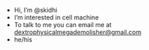 -  Hi, I’m @skidhi
-  I’m interested in cell machine
-  To talk to me you can email me at dextrophysicalmegademolisher@gmail.com
-  he/his


